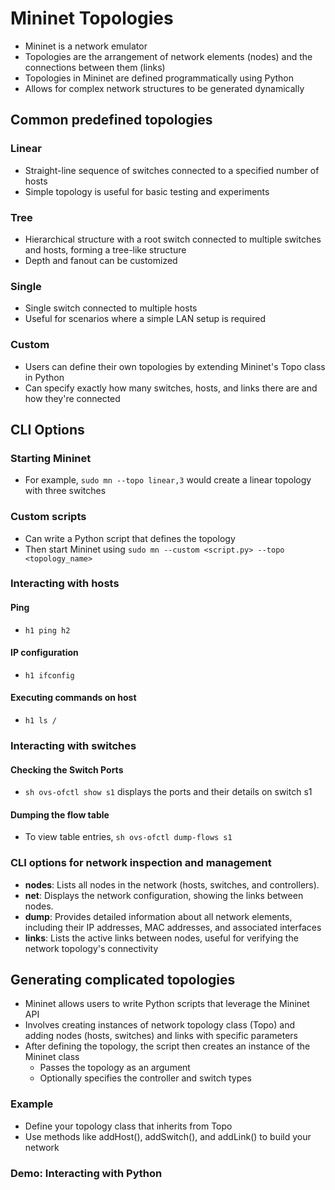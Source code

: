 # Mininet Topologies
- Mininet is a network emulator
- Topologies are the arrangement of network elements (nodes) and the connections between them (links)
- Topologies in Mininet are defined programmatically using Python
- Allows for complex network structures to be generated dynamically
## Common predefined topologies
### Linear
- Straight-line sequence of switches connected to a specified number of hosts
- Simple topology is useful for basic testing and experiments
### Tree
- Hierarchical structure with a root switch connected to multiple switches and hosts, forming a tree-like structure
- Depth and fanout can be customized
### Single
- Single switch connected to multiple hosts
- Useful for scenarios where a simple LAN setup is required
### Custom
- Users can define their own topologies by extending Mininet's Topo class in Python
- Can specify exactly how many switches, hosts, and links there are and how they're connected

## CLI Options
### Starting Mininet
- For example, `sudo mn --topo linear,3` would create a linear topology with three switches
### Custom scripts
- Can write a Python script that defines the topology 
- Then start Mininet using `sudo mn --custom <script.py> --topo <topology_name>`
### Interacting with hosts
#### Ping
- `h1 ping h2`
#### IP configuration
- `h1 ifconfig`
#### Executing commands on host
- `h1 ls /`
### Interacting with switches
#### Checking the Switch Ports
- `sh ovs-ofctl show s1` displays the ports and their details on switch s1
#### Dumping the flow table
- To view table entries, `sh ovs-ofctl dump-flows s1`
### CLI options for network inspection and management
- **nodes**: Lists all nodes in the network (hosts, switches, and controllers).
- **net**: Displays the network configuration, showing the links between nodes.
- **dump**: Provides detailed information about all network elements, including their IP addresses, MAC addresses, and associated interfaces
- **links**: Lists the active links between nodes, useful for verifying the network topology's connectivity

## Generating complicated topologies
- Mininet allows users to write Python scripts that leverage the Mininet API
- Involves creating instances of network topology class (Topo) and adding nodes (hosts, switches) and links with specific parameters
- After defining the topology, the script then creates an instance of the Mininet class
  - Passes the topology as an argument
  - Optionally specifies the controller and switch types
### Example
- Define your topology class that inherits from Topo
- Use methods like addHost(), addSwitch(), and addLink() to build your network

### Demo: Interacting with Python


